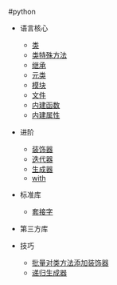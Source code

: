 #python

+   语言核心



    +   [类](class.md)
    +   [类特殊方法](class-special-method.md)
    +   [继承](inherit.md)
    +   [元类](metaclass.md)
    +   [模块](module.md)
    +   [文件](file.md)
    +   [内建函数](builtin-func.md)
    +   [内建属性](builtin-attr.md)

+   进阶

    +   [装饰器](decorator.md)
    +   [迭代器](iter.md)
    +   [生成器](generator.md)
    +   [with](with.md)

+   标准库

    +   [套接字](socket.md)

+   第三方库

+   技巧

    +   [批量对类方法添加装饰器](batch-add-decor-forclass.md)
    +   [递归生成器](recursion-generator.md)
